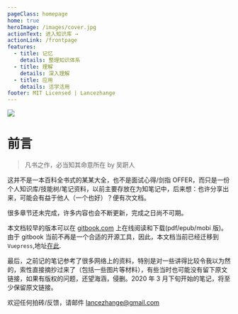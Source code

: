 ```yaml
---
pageClass: homepage
home: true
heroImage: /images/cover.jpg
actionText: 进入知识库 →
actionLink: /frontpage
features:
  - title: 记忆
    details: 整理知识体系
  - title: 理解
    details: 深入理解
  - title: 应用
    details: 活学活用
footer: MIT Licensed | Lancezhange
---
```


![](https://travis-ci.com/lancezhange/grocery_store.svg?branch=master)

# 前言

> 凡书之作，必当知其命意所在
> by 吴趼人

这并不是一本百科全书式的某某大全，也不是面试心得/剑指 OFFER，而只是一份个人知识库/技能树/笔记资料，以前主要存放在为知笔记中，后来想：也许分享出来，可能会有益于他人（一个也好）？便有次文档。

很多章节还未完成，许多内容也会不断更新，完成之日尚不可期。

本文档较早的版本可以在 [gitbook.com](https://www.gitbook.com/book/lancezhange/better-to-know-programming-basics-for-job-intervi/details) 上在线阅读和下载(pdf/epub/mobi 版)。由于 gitbook 当前不再是一个合适的开源工具，因此，本文档当前已经迁移到 `Vuepress`,地址[在此](http://www.lancezhange.com/grocery-store-of-lancezhange/).

最后，之前记的笔记参考了很多网络上的资料，特别是对一些讲得比较令我以为然的，索性直接摘抄过来了（包括一些图片等材料），有些当时也可能没有留下原文链接，如果有版权的问题，还望海涵，侵删。2020 年 3 月下旬开始的笔记，将至少保留原文链接。

欢迎任何拍砖/反馈，请邮件 lancezhange@gmail.com
